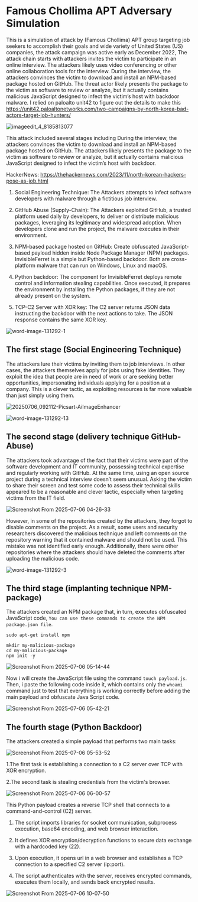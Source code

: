# Famous Chollima APT Adversary Simulation

This is a simulation of attack by (Famous Chollima) APT group targeting job seekers to accomplish their goals and wide variety of United States (US) companies, the attack campaign was active early as December 2022, The attack chain starts with attackers invites the victim to participate in an online interview. The attackers likely uses video conferencing or other online collaboration tools for the interview. During the interview, the attackers convinces the victim to download and install an NPM-based package hosted on GitHub. The threat actor likely presents the package to the victim as software to review or analyze, but it actually contains malicious JavaScript designed to infect the victim’s host with backdoor malware. I relied on paloalto unit42 to figure out the details to make this https://unit42.paloaltonetworks.com/two-campaigns-by-north-korea-bad-actors-target-job-hunters/


![imageedit_4_8185813077](https://github.com/user-attachments/assets/cba7dd9b-d0e8-4b9c-b47a-7c413d8f91e5)


This attack included several stages including During the interview, the attackers convinces the victim to download and install an NPM-based package hosted on GitHub. The attackers likely presents the package to the victim as software to review or analyze, but it actually contains malicious JavaScript designed to infect the victim’s host with backdoor.

HackerNews: https://thehackernews.com/2023/11/north-korean-hackers-pose-as-job.html


1. Social Engineering Technique: The Attackers attempts to infect software developers with malware through a fictitious job interview.


2. GitHub Abuse (Supply-Chain): The Attackers exploited GitHub, a trusted platform used daily by developers, to deliver or distribute malicious packages, leveraging its legitimacy and widespread adoption. When developers clone and run the project, the malware executes in their environment.


3. NPM-based package hosted on GitHub: Create obfuscated JavaScript-based payload hidden inside Node Package Manager (NPM) packages. InvisibleFerret is a simple but Python-based backdoor. Both are cross-platform malware that can run on Windows, Linux and macOS. 


4. Python backdoor: The component for InvisibleFerret deploys remote control and information stealing capabilities. Once executed, it prepares the environment by installing the  Python packages, if they are not already present on the system.


5. TCP-C2 Server with XOR key: The C2 server returns JSON data instructing the backdoor with the next actions to take. The JSON response contains the same XOR key.  


![word-image-131292-1](https://github.com/user-attachments/assets/b24bee69-1301-4448-b424-052359dd033f)


## The first stage (Social Engineering Technique)

The attackers lure their victims by inviting them to job interviews. In other cases, the attackers themselves apply for jobs using fake identities. They exploit the idea that people are in need of work or are seeking better opportunities, impersonating individuals applying for a position at a company. This is a clever tactic, as exploiting resources is far more valuable than just simply using them.


![20250706_092112-Picsart-AiImageEnhancer](https://github.com/user-attachments/assets/d6088760-f8ba-4b34-99f9-634b35cbc98c)



![word-image-131292-13](https://github.com/user-attachments/assets/62200e9d-d953-4e9a-83d2-e5d244c4f4df)


## The second stage (delivery technique GitHub-Abuse)

The attackers took advantage of the fact that their victims were part of the software development and IT community, possessing technical expertise and regularly working with GitHub. At the same time, using an open source project during a technical interview doesn’t seem unusual. Asking the victim to share their screen and test some code to assess their technical skills appeared to be a reasonable and clever tactic, especially when targeting victims from the IT field.

![Screenshot From 2025-07-06 04-26-33](https://github.com/user-attachments/assets/95ddb76e-6a1c-4369-a3f2-89a2fe8c4ae2)

However, in some of the repositories created by the attackers, they forgot to disable comments on the project. As a result, some users and security researchers discovered the malicious technique and left comments on the repository warning that it contained malware and should not be used. This mistake was not identified early enough. Additionally, there were other repositories where the attackers should have deleted the comments after uploading the malicious code.

![word-image-131292-3](https://github.com/user-attachments/assets/9813a643-f29b-4969-b3ef-04772bcfe5ce)

## The third stage (implanting technique NPM-package)

The attackers created an NPM package that, in turn, executes obfuscated JavaScript code, `You can use these commands to create the NPM package.json file`.

```
sudo apt-get install npm

mkdir my-malicious-package
cd my-malicious-package
npm init -y

```
![Screenshot From 2025-07-06 05-14-44](https://github.com/user-attachments/assets/750f5360-e40c-4cec-b86c-8d03b388efb8)

Now i will create the JavaScript file using the command `touch payload.js`. Then, i paste the following code inside it, which contains only the `whoami` command just to test that everything is working correctly before adding the main payload and obfuscate Java Script code.

![Screenshot From 2025-07-06 05-42-21](https://github.com/user-attachments/assets/c0904b9f-2bc2-4718-8499-4e52280aeae9)

## The fourth stage (Python Backdoor)

The attackers created a simple payload that performs two main tasks:

![Screenshot From 2025-07-06 05-53-52](https://github.com/user-attachments/assets/97bf917c-b59d-48ef-843d-b991096c2997)


1.The first task is establishing a connection to a C2 server over TCP with XOR encryption.

2.The second task is stealing credentials from the victim's browser.

![Screenshot From 2025-07-06 06-00-57](https://github.com/user-attachments/assets/556f4607-9445-4c33-8f89-34a14dce1fa1)

This Python payload creates a reverse TCP shell that connects to a command-and-control (C2) server.

1. The script imports libraries for socket communication, subprocess execution, base64 encoding, and web browser interaction.

2. It defines XOR encryption/decryption functions to secure data exchange with a hardcoded key (22).

3. Upon execution, it opens url in a web browser and establishes a TCP connection to a specified C2 server (ip:port).

4. The script authenticates with the server, receives encrypted commands, executes them locally, and sends back encrypted results.

![Screenshot From 2025-07-06 10-07-50](https://github.com/user-attachments/assets/ae59d553-e8bd-4ce9-bd6c-be382d471c99)


